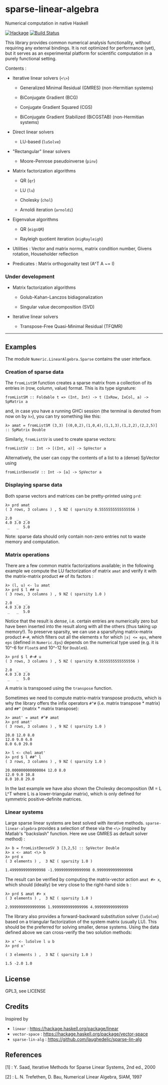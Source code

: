 # sparse-linear-algebra

Numerical computation in native Haskell

[![Hackage](https://img.shields.io/hackage/v/sparse-linear-algebra.svg)](https://hackage.haskell.org/package/sparse-linear-algebra)  [![Build Status](https://travis-ci.org/ocramz/sparse-linear-algebra.png)](https://travis-ci.org/ocramz/sparse-linear-algebra)

This library provides common numerical analysis functionality, without requiring any external bindings. It is not optimized for performance (yet), but it serves as an experimental platform for scientific computation in a purely functional setting.

Contents :

* Iterative linear solvers (`<\>`)

    * Generalized Minimal Residual (GMRES) (non-Hermitian systems) 

    * BiConjugate Gradient (BCG)

    * Conjugate Gradient Squared (CGS)

    * BiConjugate Gradient Stabilized (BiCGSTAB) (non-Hermitian systems)

* Direct linear solvers

    * LU-based (`luSolve`)

* "Rectangular" linear solvers

    * Moore-Penrose pseudoinverse (`pinv`)

* Matrix factorization algorithms

    * QR (`qr`)

    * LU (`lu`)

    * Cholesky (`chol`)

    * Arnoldi iteration (`arnoldi`)

* Eigenvalue algorithms

    * QR (`eigsQR`)

    * Rayleigh quotient iteration (`eigRayleigh`)

* Utilities : Vector and matrix norms, matrix condition number, Givens rotation, Householder reflection

* Predicates : Matrix orthogonality test (A^T A ~= I)



### Under development

* Matrix factorization algorithms

    * Golub-Kahan-Lanczos bidiagonalization
   
    * Singular value decomposition (SVD)

* Iterative linear solvers

    * Transpose-Free Quasi-Minimal Residual (TFQMR)

---------

## Examples

The module `Numeric.LinearAlgebra.Sparse` contains the user interface.

### Creation of sparse data

The `fromListSM` function creates a sparse matrix from a collection of its entries in (row, column, value) format. This is its type signature:

    fromListSM :: Foldable t => (Int, Int) -> t (IxRow, IxCol, a) -> SpMatrix a

and, in case you have a running GHCi session (the terminal is denoted from now on by `λ>`), you can try something like this:

    λ> amat = fromListSM (3,3) [(0,0,2),(1,0,4),(1,1,3),(1,2,2),(2,2,5)] :: SpMatrix Double

Similarly, `fromListSV` is used to create sparse vectors: 

    fromListSV :: Int -> [(Int, a)] -> SpVector a
    

Alternatively, the user can copy the contents of a list to a (dense) SpVector using

    fromListDenseSV :: Int -> [a] -> SpVector a



### Displaying sparse data

Both sparse vectors and matrices can be pretty-printed using `prd`:

    λ> prd amat
    ( 3 rows, 3 columns ) , 5 NZ ( sparsity 0.5555555555555556 )

    2.0  _   _ 
    4.0 3.0 2.0
     _   _  5.0

Note: sparse data should only contain non-zero entries not to waste memory and computation.

### Matrix operations

There are a few common matrix factorizations available; in the following example we compute the LU factorization of matrix `amat` and verify it with the matrix-matrix product `##` of its factors :

    λ> (l, u) <- lu amat
    λ> prd $ l ## u
    ( 3 rows, 3 columns ) , 9 NZ ( sparsity 1.0 )

    2.0  _   _ 
    4.0 3.0 2.0
     _   _  5.0

Notice that the result is _dense_, i.e. certain entries are numerically zero but have been inserted into the result along with all the others (thus taking up memory!).
To preserve sparsity, we can use a sparsifying matrix-matrix product `#~#`, which filters out all the elements x for which `|x| <= eps`, where `eps` (defined in `Numeric.Eps`) depends on the numerical type used (e.g. it is 10^-6 for `Float`s and 10^-12 for `Double`s).

    λ> prd $ l #~# u
    ( 3 rows, 3 columns ) , 5 NZ ( sparsity 0.5555555555555556 )

    2.0  _   _ 
    4.0 3.0 2.0
     _   _  5.0    

A matrix is transposed using the `transpose` function.

Sometimes we need to compute matrix-matrix transpose products, which is why the library offers the infix operators `#^#` (i.e. matrix transpose * matrix) and `##^` (matrix * matrix transpose):

    λ> amat' = amat #^# amat
    λ> prd amat'
    ( 3 rows, 3 columns ) , 9 NZ ( sparsity 1.0 )

    20.0 12.0 8.0
    12.0 9.0 6.0
    8.0 6.0 29.0
    
    λ> l <- chol amat'
    λ> prd $ l ##^ l
    ( 3 rows, 3 columns ) , 9 NZ ( sparsity 1.0 )

    20.000000000000004 12.0 8.0
    12.0 9.0 10.8
    8.0 10.8 29.0

In the last example we have also shown the Cholesky decomposition (M = L L^T where L is a lower-triangular matrix), which is only defined for symmetric positive-definite matrices.

### Linear systems

Large sparse linear systems are best solved with iterative methods. `sparse-linear-algebra` provides a selection of these via the `<\>` (inspired by Matlab's "backslash" function. Here we use GMRES as default solver method) :

    λ> b = fromListDenseSV 3 [3,2,5] :: SpVector Double
    λ> x <- amat <\> b
    λ> prd x
    ( 3 elements ) ,  3 NZ ( sparsity 1.0 )

    1.4999999999999998 -1.9999999999999998 0.9999999999999998

The result can be verified by computing the matrix-vector action `amat #> x`, which should (ideally) be very close to the right-hand side `b` :

    λ> prd $ amat #> x
    ( 3 elements ) ,  3 NZ ( sparsity 1.0 )

    2.9999999999999996 1.9999999999999996 4.999999999999999

The library also provides a forward-backward substitution solver (`luSolve`) based on a triangular factorization of the system matrix (usually LU). This should be the preferred for solving smaller, dense systems. Using the data defined above we can cross-verify the two solution methods:

    λ> x' <- luSolve l u b
    λ> prd x'

    ( 3 elements ) ,  3 NZ ( sparsity 1.0 )

    1.5 -2.0 1.0








## License

GPL3, see LICENSE

## Credits

Inspired by

* `linear` : https://hackage.haskell.org/package/linear
* `vector-space` : https://hackage.haskell.org/package/vector-space
* `sparse-lin-alg` : https://github.com/laughedelic/sparse-lin-alg

## References

[1] : Y. Saad, Iterative Methods for Sparse Linear Systems, 2nd ed., 2000

[2] : L. N. Trefethen, D. Bau, Numerical Linear Algebra, SIAM, 1997
